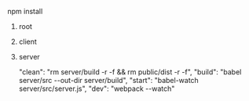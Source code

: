 npm install
1. root
2. client
3. server

    "clean": "rm server/build -r -f && rm public/dist -r -f",
    "build": "babel server/src --out-dir server/build",
    "start": "babel-watch server/src/server.js",
    "dev": "webpack --watch"